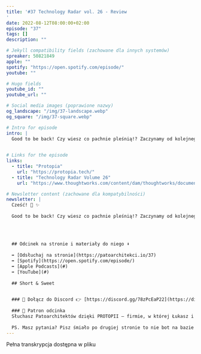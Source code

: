 ```yaml
---
title: '#37 Technology Radar vol. 26 - Review
'
date: 2022-08-12T08:00:00+02:00
episode: "37"
tags: []
description: ""

# Jekyll compatibility fields (zachowane dla innych systemów)  
spreaker: 50821849
apple: ""
spotify: "https://open.spotify.com/episode/"
youtube: ""

# Hugo fields  
youtube_id: ""
youtube_url: ""

# Social media images (poprawione nazwy)
og_landscape: "/img/37-landscape.webp"
og_square: "/img/37-square.webp"

# Intro for episode
intro: |
  Good to be back! Czy wiesz co pachnie pleśnią!? Zaczynamy od kolejnego już przeglądu Technology Radar, tym razem vol. 26.
  

# Links for the episode
links:
  - title: "Protopia"
    url: "https://protopia.tech/"
  - title: "Technology Radar Volume 26"
    url: "https://www.thoughtworks.com/content/dam/thoughtworks/documents/radar/2022/03/tr_technology_radar_vol_26_en.pdf"

# Newsletter content (zachowane dla kompatybilności)
newsletter: |
  Cześć! 👋 ✨
  
  Good to be back! Czy wiesz co pachnie pleśnią!? Zaczynamy od kolejnego już przeglądu Technology Radar, tym razem vol. 26.
  
  
  
  
  ## Odcinek na stronie i materiały do niego ⬇️
  
  ➡️ [Odsłuchaj na stronie](https://patoarchitekci.io/37)
  ➡️ [Spotify](https://open.spotify.com/episode/)
  ➡️ [Apple Podcasts](#)
  ➡️ [YouTube](#)
  
  ## Short & Sweet
  

  ### 🤝 Dołącz do Discord 👉 [https://discord.gg/78zPcEaP22](https://discord.gg/78zPcEaP22)
  
  ### 🏢 Patron odcinka
  Słuchasz Patoarchitektów dzięki PROTOPII – firmie, w której Łukasz i Szymon działają na co dzień, wspierając zespoły IT na każdym etapie: od projektowania, przez wdrożenia i migracje, aż po optymalizację i zabezpieczenia. Oferujemy też mentoring i szkolenia dostosowane do potrzeb każdej firmy, niezależnie od wielkości. Sprawdź nas: [protopia.tech](https://protopia.tech/)
  
  PS. Masz pytania? Pisz śmiało po drugiej stronie to nie bot na bazie GPT czy Claude 😎
---
```


Pełna transkrypcja dostępna w pliku
